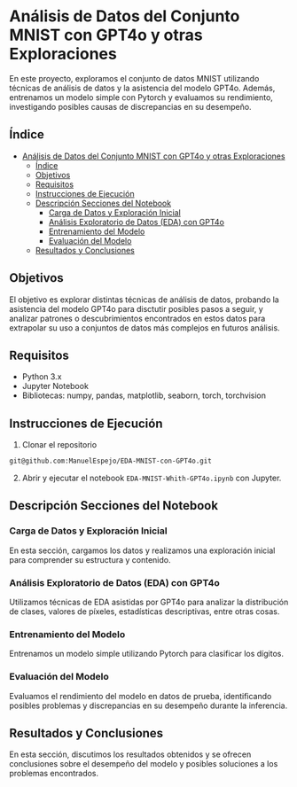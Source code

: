 # Análisis de Datos del Conjunto MNIST con GPT4o y otras Exploraciones

En este proyecto, exploramos el conjunto de datos MNIST utilizando técnicas de análisis de datos y la asistencia del modelo GPT4o. Además, entrenamos un modelo simple con Pytorch y evaluamos su rendimiento, investigando posibles causas de discrepancias en su desempeño.

## Índice

- [Análisis de Datos del Conjunto MNIST con GPT4o y otras Exploraciones](#análisis-de-datos-del-conjunto-mnist-con-gpt4o-y-otras-exploraciones)
  - [Índice](#índice)
  - [Objetivos](#objetivos)
  - [Requisitos](#requisitos)
  - [Instrucciones de Ejecución](#instrucciones-de-ejecución)
  - [Descripción Secciones del Notebook](#descripción-secciones-del-notebook)
    - [Carga de Datos y Exploración Inicial](#carga-de-datos-y-exploración-inicial)
    - [Análisis Exploratorio de Datos (EDA) con GPT4o](#análisis-exploratorio-de-datos-eda-con-gpt4o)
    - [Entrenamiento del Modelo](#entrenamiento-del-modelo)
    - [Evaluación del Modelo](#evaluación-del-modelo)
  - [Resultados y Conclusiones](#resultados-y-conclusiones)

## Objetivos

El objetivo es explorar distintas técnicas de análisis de datos, probando la asistencia del modelo GPT4o para disctutir posibles pasos a seguir, y analizar patrones o descubrimientos encontrados en estos datos para extrapolar su uso a conjuntos de datos más complejos en futuros análisis.

## Requisitos

- Python 3.x
- Jupyter Notebook
- Bibliotecas: numpy, pandas, matplotlib, seaborn, torch, torchvision

## Instrucciones de Ejecución

1. Clonar el repositorio

```bash
git@github.com:ManuelEspejo/EDA-MNIST-con-GPT4o.git
```

2. Abrir y ejecutar el notebook `EDA-MNIST-Whith-GPT4o.ipynb` con Jupyter.

## Descripción Secciones del Notebook

### Carga de Datos y Exploración Inicial

En esta sección, cargamos los datos y realizamos una exploración inicial para comprender su estructura y contenido.

### Análisis Exploratorio de Datos (EDA) con GPT4o

Utilizamos técnicas de EDA asistidas por GPT4o para analizar la distribución de clases, valores de píxeles, estadísticas descriptivas, entre otras cosas.

### Entrenamiento del Modelo

Entrenamos un modelo simple utilizando Pytorch para clasificar los dígitos.

### Evaluación del Modelo

Evaluamos el rendimiento del modelo en datos de prueba, identificando posibles problemas y discrepancias en su desempeño durante la inferencia.

## Resultados y Conclusiones

En esta sección, discutimos los resultados obtenidos y se ofrecen conclusiones sobre el desempeño del modelo y posibles soluciones a los problemas encontrados.
